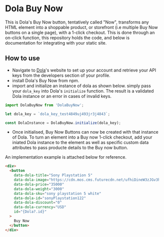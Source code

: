 # Dola Buy Now

This is Dola's Buy Now button, tentatively called "Now", transforms any HTML element into a shoppable product, or storefront (i.e multiple Buy Now buttons on a single page), with a 1-click checkout. This is done through an on-click function, this repository holds the code, and below is documentation for integrating with your static site.

## How to use

- Navigate to [Dola](https:dola.me)'s website to set up your account and retrieve your API keys from the developers section of your profile.
- install Dola's Buy Now from npm.
- import and initialize an instance of dola as shown below. simply pass your `dola_key` into Dola's `initialize` function. The result is a validated Dola instance or an error in cases of invalid keys.

```js
import DolaBuyNow from 'DolaBuyNow';

let dola_key = `dola_key_test4849uj493jr3j4843`;

const DolaInstance = DolaBuyNow.initialize(dola_key);
```

- Once initialised, Buy Now Buttons can now be created with that instance of Dola. To turn an element into a Buy now 1-click checkout, add your iniated Dola instance to the element as well as specific custom data attributes to pass producte details to the Buy now button.

An implementation example is attached below for reference.

```html
<div>
  <button
    data-dola-title="Sony Playstation 5"
    data-dola-image="https://cdn.mos.cms.futurecdn.net/ufhiDineW3zJGv3hnr8GTA-320-80.jpg"
    data-dola-price="35000"
    data-dola-weight="3000"
    data-dola-sku="sony playstation 5 white"
    data-dola-id="sonyPlaystation122"
    data-dola-discount="0"
    data-dola-currency="USD"
    id="{Dola?.id}"
  >
    Buy Now
  </button>
</div>
```
